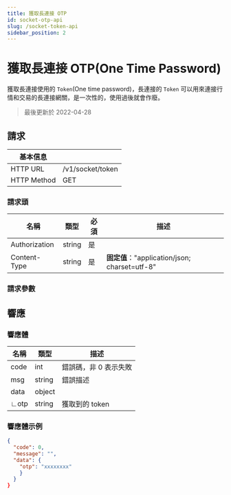 ```yaml
---
title: 獲取長連接 OTP
id: socket-otp-api
slug: /socket-token-api
sidebar_position: 2
---
```


# 獲取長連接 OTP(One Time Password)

獲取長連接使用的 `Token`(One time password)，長連接的 `Token` 可以用來連接行情和交易的長連接網關，是一次性的，使用過後就會作廢。

> 最後更新於 2022-04-28

## 請求

| 基本信息    |                |
| ----------- | -------------- |
| HTTP URL    | /v1/socket/token |
| HTTP Method | GET            |

### 請求頭

| 名稱          | 類型   | 必須 | 描述                                          |
| ------------- | ------ | ---- | --------------------------------------------- |
| Authorization | string | 是   |                                               |
| Content-Type  | string | 是   | **固定值**："application/json; charset=utf-8" |

### 請求參數

## 響應

### 響應體

| 名稱 | 類型   | 描述                  |
| ---- | ------ | --------------------- |
| code | int    | 錯誤碼，非 0 表示失敗 |
| msg  | string | 錯誤描述              |
| data | object |                       |
| ∟otp | string | 獲取到的 token        |

### 響應體示例

```json
{
  "code": 0,
  "message": "",
  "data": {
    "otp": "xxxxxxxx"
    }
  }
}
```
